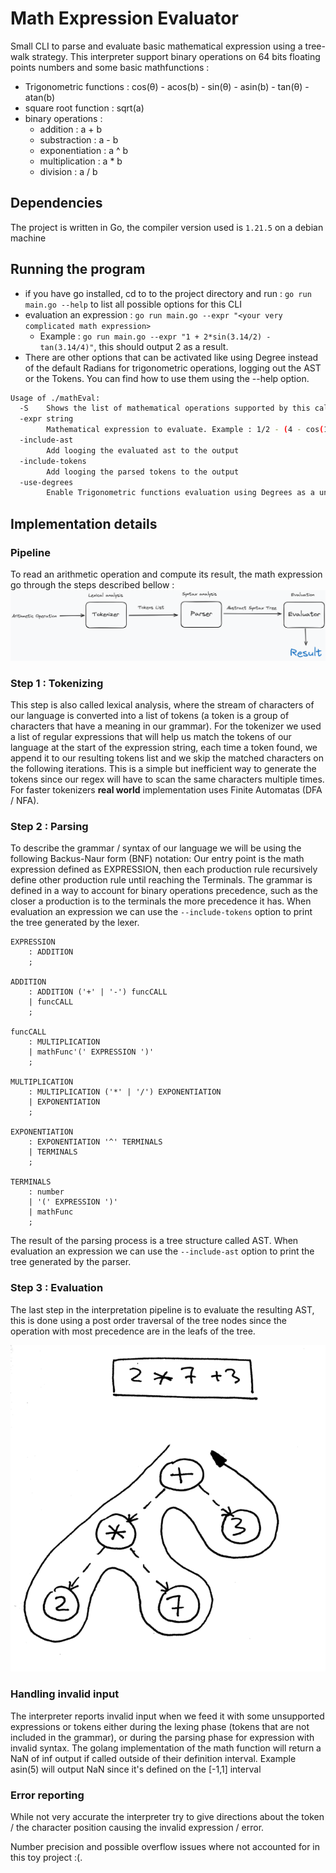 # Math Expression Evaluator

Small CLI to parse and evaluate basic mathematical expression using a tree-walk strategy.
This interpreter support binary operations on 64 bits floating points numbers and some basic mathfunctions :
- Trigonometric functions : cos(θ) - acos(b) - sin(θ) - asin(b) - tan(θ) - atan(b)
- square root function : sqrt(a)
- binary operations :
  - addition : a + b
  - substraction : a - b
  - exponentiation : a ^ b
  - multiplication : a * b
  - division : a / b

## Dependencies 
The project is written in Go, the compiler version used is `1.21.5` on a debian machine

## Running the program

- if you have go installed, cd to to the project directory and run : `go run main.go --help` to list all possible options for this CLI
- evaluation an expression : `go run main.go --expr "<your very complicated math expression>`
  - Example : `go run main.go --expr "1 + 2*sin(3.14/2) - tan(3.14/4)"`, this should output 2 as a result.
- There are other options that can be activated like using Degree instead of the default Radians for trigonometric operations, logging out the AST or the Tokens. You can find how to use them using the --help option.

```bash
Usage of ./mathEval:
  -S	Shows the list of mathematical operations supported by this calculator
  -expr string
    	Mathematical expression to evaluate. Example : 1/2 - (4 - cos(10^2)) (default "2*sin(30)")
  -include-ast
    	Add looging the evaluated ast to the output
  -include-tokens
    	Add looging the parsed tokens to the output
  -use-degrees
    	Enable Trigonometric functions evaluation using Degrees as a unit instead of Radians
```

## Implementation details

### Pipeline

To read an arithmetic operation and compute its result, the math expression go through the steps described bellow :
![Pipeline image](/assets/InterpreterPipeline.png "Pipeline")

### Step 1 : Tokenizing

This step is also called lexical analysis, where the stream of characters of our language is converted into a list of tokens (a token is a group of characters that have a meaning in our grammar).
For the tokenizer we used a list of regular expressions that will help us match the tokens of our language at the start of the expression string, each time a token found, we append it to our resulting tokens list and we skip the matched characters on the following iterations.
This is a simple but inefficient way to generate the tokens since our regex will have to scan the same characters multiple times. For faster tokenizers **real world** implementation uses Finite Automatas (DFA / NFA).

### Step 2 : Parsing

To describe the grammar / syntax of our language we will be using the following Backus-Naur form (BNF) notation:
Our entry point is the math expression defined as EXPRESSION, then each production rule recursively define other production rule until reaching the Terminals.
The grammar is defined in a way to account for binary operations precedence, such as the closer a production is to the terminals the more precedence it has.
When evaluation an expression we can use the `--include-tokens` option to print the tree generated by the lexer.

```BNF
EXPRESSION
    : ADDITION
    ;

ADDITION
    : ADDITION ('+' | '-') funcCALL
    | funcCALL
    ;

funcCALL
    : MULTIPLICATION
    | mathFunc'(' EXPRESSION ')'
    ;

MULTIPLICATION
    : MULTIPLICATION ('*' | '/') EXPONENTIATION
    | EXPONENTIATION
    ;

EXPONENTIATION
    : EXPONENTIATION '^' TERMINALS
    | TERMINALS
    ;

TERMINALS
    : number
    | '(' EXPRESSION ')'
    | mathFunc
    ;
```

The result of the parsing process is a tree structure called AST. When evaluation an expression we can use the `--include-ast` option to print the tree generated by the parser.

### Step 3 : Evaluation
The last step in the interpretation pipeline is to evaluate the resulting AST, this is done using a post order traversal of the tree nodes since the operation with most precedence are in the leafs of the tree.
<p align="center"><img src="/assets/traversal.png" /></p>

### Handling invalid input

The interpreter reports invalid input when we feed it with some unsupported expressions or tokens either during the lexing phase (tokens that are not included in the grammar), or during the parsing phase for expression with invalid syntax.
The golang implementation of the math function will return a NaN of inf output if called outside of their definition interval. Example asin(5)  will output NaN since it's defined on the [-1,1] interval

### Error reporting

While not very accurate the interpreter try to give directions about the token / the character position causing the invalid expression / error.

Number precision and possible overflow issues where not accounted for in this toy project :(.